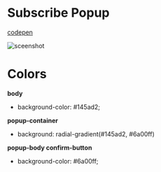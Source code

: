 # Subscribe Popup

[codepen](https://codepen.io/krisikostadinov/pen/zYyZGPQ)

![sceenshot](/images/screenshot.png)

# Colors

**body**

- background-color: #145ad2;

**popup-container**

- background: radial-gradient(#145ad2, #6a00ff)

**popup-body confirm-button**

- background-color: #6a00ff;
